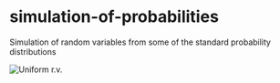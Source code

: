 # simulation-of-probabilities
Simulation of random variables from some of the standard probability distributions

![Uniform r.v.](/images/11.png)
